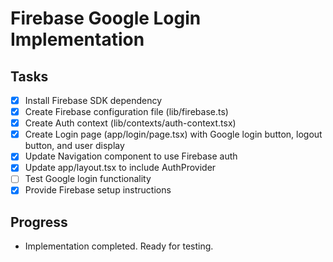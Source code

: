 # Firebase Google Login Implementation

## Tasks
- [x] Install Firebase SDK dependency
- [x] Create Firebase configuration file (lib/firebase.ts)
- [x] Create Auth context (lib/contexts/auth-context.tsx)
- [x] Create Login page (app/login/page.tsx) with Google login button, logout button, and user display
- [x] Update Navigation component to use Firebase auth
- [x] Update app/layout.tsx to include AuthProvider
- [ ] Test Google login functionality
- [x] Provide Firebase setup instructions

## Progress
- Implementation completed. Ready for testing.
